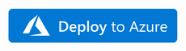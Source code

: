[![Foo](https://raw.githubusercontent.com/DerekSwenningsen/PublicPlaybooks/main/images/button.svg)](https://portal.azure.com/#create/Microsoft.Template/uri/https%3A%2F%2Fraw.githubusercontent.com%2FDerekSwenningsen%2FPublicPlaybooks%2Fmain%2FWKCloseIncidentBenignTrueEmail.json)
